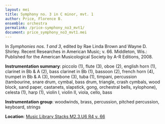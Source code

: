 ```yaml
---
layout: mei
title: Symphony no. 3 in C minor, mvt. 1
author: Price, Florence B.
ensemble: orchestra
permalink: /price-symphony_no3_mvt1/
document: price_symphony_no3_mvt1.mei
---
```


In *Symphonies nos. 1 and 3*, edited by Rae Linda Brown and Wayne D. Shirley. Recent Researches in American Music; v. 66. Middleton, Wis.: Published for the American Musicological Society by A-R Editions, 2008.

**Instrumentation summary**: piccolo (1), flute (3), oboe (2), english horn (1), clarinet in Bb & A (2), bass clarinet in Bb (1), bassoon (2), french horn (4), trumpet in Bb & A (3), trombone (3), tuba (1), timpani, percussion (tambourine, snare drum, cymbal, bass drum, triangle, crash cymbals, wood block, sand paper, castanets, slapstick, gong, orchestral bells, xylophone), celesta (1), harp (1), violin I, violin II, viola, cello, bass

**Instrumentation group**: woodwinds, brass, percussion, pitched percussion, keyboard, strings

**Location**: <a href="https://tufts-primo.hosted.exlibrisgroup.com/permalink/f/bnf7qa/01TUN_ALMA2185941740003851" target="_blank"> Music Library Stacks M2.3.U6 R4 v. 66</a>
